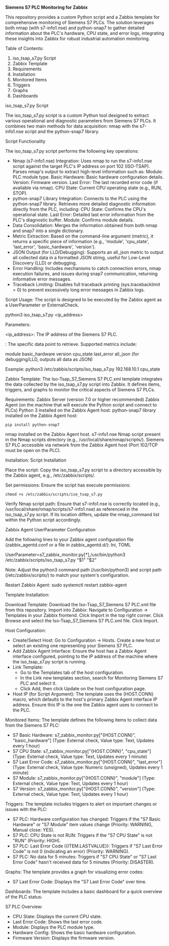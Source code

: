 <b>Siemens S7 PLC Monitoring for Zabbix</b>

This repository provides a custom Python script and a Zabbix template for comprehensive monitoring of Siemens S7 PLCs. The solution leverages both nmap (with s7-info1.nse) and python-snap7 to gather detailed information about the PLC's hardware, CPU state, and error logs, integrating these insights into Zabbix for robust industrial automation monitoring.

Table of Contents:

1. iso_tsap_s7.py Script
2. Zabbix Template
3. Requirements
4. Installation
5. Monitored Items
6. Triggers
7. Graphs
8. Dashboards


iso_tsap_s7.py Script

The iso_tsap_s7.py script is a custom Python tool designed to extract various operational and diagnostic parameters from Siemens S7 PLCs. It combines two main methods for data acquisition: nmap with the s7-info1.nse script and the python-snap7 library.

Script Functionality

The iso_tsap_s7.py script performs the following key operations:

- Nmap (s7-info1.nse) Integration:
    Uses nmap to run the s7-info1.nse script against the target PLC's IP address on port 102 (ISO-TSAP).
    Parses nmap's output to extract high-level information such as:
        Module: PLC module type.
        Basic Hardware: Basic hardware configuration details.
        Version: Firmware version.
        Last Error: The last recorded error code (if available via nmap).
        CPU State: Current CPU operating state (e.g., RUN, STOP).
- python-snap7 Library Integration:
    Connects to the PLC using the python-snap7 library.
    Retrieves more detailed diagnostic information directly from the PLC, including:
        CPU State: Confirms the CPU's operational state.
        Last Error: Detailed last error information from the PLC's diagnostic buffer.
        Module: Confirms module details.
- Data Consolidation: Merges the information obtained from both nmap and snap7 into a single dictionary.
- Metric Extraction: Based on the command-line argument (metric), it returns a specific piece of information (e.g., 'module', 'cpu_state', 'last_error', 'basic_hardware', 'version').
- JSON Output (for LLD/Debugging): Supports an all_json metric to output all collected data in a formatted JSON string, useful for Low-Level Discovery (LLD) or debugging.
- Error Handling: Includes mechanisms to catch connection errors, nmap execution failures, and issues during snap7 communication, returning informative error messages.
- Traceback Limiting: Disables full traceback printing (sys.tracebacklimit = 0) to prevent excessively long error messages in Zabbix logs.

Script Usage:
The script is designed to be executed by the Zabbix agent as a UserParameter or ExternalCheck.

python3 iso_tsap_s7.py <ip_address> <metric>

Parameters:

  <ip_address>: The IP address of the Siemens S7 PLC.

  <metric>: The specific data point to retrieve. Supported metrics include:

  module
  basic_hardware
  version
  cpu_state
  last_error
  all_json (for debugging/LLD, outputs all data as JSON)

Example:
python3 /etc/zabbix/scripts/iso_tsap_s7.py 192.168.10.1 cpu_state

Zabbix Template:
The Iso-Tsap_S7_Siemens S7 PLC.xml template integrates the data collected by the iso_tsap_s7.py script into Zabbix. It defines items, triggers, and graphs to monitor the critical aspects of Siemens S7 PLCs.

Requirements:
Zabbix Server (version 7.0 or higher recommended)
Zabbix Agent (on the machine that will execute the Python script and connect to PLCs)
Python 3 installed on the Zabbix Agent host.
python-snap7 library installed on the Zabbix Agent host:

    pip install python-snap7
    
nmap installed on the Zabbix Agent host.
s7-info1.nse Nmap script present in the Nmap scripts directory (e.g., /usr/local/share/nmap/scripts/).
Siemens S7 PLC accessible via network from the Zabbix Agent host (Port 102/TCP must be open on the PLC).

Installation:
Script Installation

  Place the script: Copy the iso_tsap_s7.py script to a directory accessible by the Zabbix agent, e.g., /etc/zabbix/scripts/.

  Set permissions: Ensure the script has execute permissions:
  
    chmod +x /etc/zabbix/scripts/iso_tsap_s7.py

Verify Nmap script path: Ensure that s7-info1.nse is correctly located (e.g., /usr/local/share/nmap/scripts/s7-info1.nse) as referenced in the iso_tsap_s7.py script. If its location differs, update the nmap_command list within the Python script accordingly.

Zabbix Agent UserParameter Configuration

Add the following lines to your Zabbix agent configuration file (zabbix_agentd.conf or a file in zabbix_agentd.d/):
Ini, TOML

UserParameter=s7_zabbix_monitor.py[*],/usr/bin/python3 /etc/zabbix/scripts/iso_tsap_s7.py "$1" "$2"

  Note: Adjust the python3 command path (/usr/bin/python3) and script path (/etc/zabbix/scripts/) to match your system's configuration.

  Restart Zabbix Agent:
    sudo systemctl restart zabbix-agent

Template Installation:

Download Template: Download the Iso-Tsap_S7_Siemens S7 PLC.xml file from this repository.
Import into Zabbix:
    Navigate to Configuration -> Templates in your Zabbix frontend.
    Click Import in the top right corner.
    Click Browse and select the Iso-Tsap_S7_Siemens S7 PLC.xml file.
    Click Import.

Host Configuration:

- Create/Select Host: Go to Configuration -> Hosts. Create a new host or select an existing one representing your Siemens S7 PLC.
- Add Zabbix Agent Interface: Ensure the host has a Zabbix Agent interface configured, pointing to the IP address of the machine where the iso_tsap_s7.py script is running.
- Link Template:
    - Go to the Templates tab of the host configuration.
    - In the Link new templates section, search for Monitoring Siemens S7 PLC and select it.
    - Click Add, then click Update on the host configuration page.
- Host IP (for Script Argument): The template uses the {HOST.CONN} macro, which defaults to the host's primary Zabbix Agent interface IP address. Ensure this IP is the one the Zabbix agent uses to connect to the PLC.

Monitored Items:
The template defines the following items to collect data from the Siemens S7 PLC:

- S7 Basic Hardware: s7_zabbix_monitor.py["{HOST.CONN}", "basic_hardware"] (Type: External check, Value type: Text, Updates every 1 hour)
- S7 CPU State: s7_zabbix_monitor.py["{HOST.CONN}", "cpu_state"] (Type: External check, Value type: Text, Updates every 1 minute)
- S7 Last Error Code: s7_zabbix_monitor.py["{HOST.CONN}", "last_error"] (Type: External check, Value type: Numeric (unsigned), Updates every 1 minute)
- S7 Module: s7_zabbix_monitor.py["{HOST.CONN}", "module"] (Type: External check, Value type: Text, Updates every 1 hour)
- S7 Version: s7_zabbix_monitor.py["{HOST.CONN}", "version"] (Type: External check, Value type: Text, Updates every 1 hour)

Triggers:
The template includes triggers to alert on important changes or issues with the PLC:

- S7 PLC: Hardware configuration has changed: Triggers if the "S7 Basic Hardware" or "S7 Module" item values change (Priority: WARNING, Manual close: YES).
- S7 PLC: CPU State is not RUN: Triggers if the "S7 CPU State" is not "RUN" (Priority: HIGH).
- S7 PLC: Last Error Code ({ITEM.LASTVALUE}): Triggers if "S7 Last Error Code" is not 0 (indicating an error) (Priority: WARNING).
- S7 PLC: No data for 5 minutes: Triggers if "S7 CPU State" or "S7 Last Error Code" hasn't received data for 5 minutes (Priority: DISASTER).

Graphs:
The template provides a graph for visualizing error codes:

- S7 Last Error Code: Displays the "S7 Last Error Code" over time.

Dashboards:
The template includes a basic dashboard for a quick overview of the PLC status:

S7 PLC Overview:
- CPU State: Displays the current CPU state.
- Last Error Code: Shows the last error code.
- Module: Displays the PLC module type.
- Hardware Config: Shows the basic hardware configuration.
- Firmware Version: Displays the firmware version.
